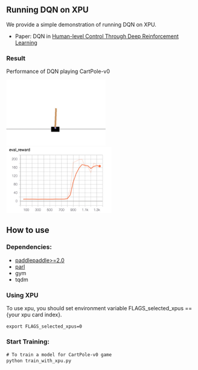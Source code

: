 ## Running DQN on XPU
We provide a simple demonstration of running DQN on XPU.

+ Paper: DQN in [Human-level Control Through Deep Reinforcement Learning](http://www.nature.com/nature/journal/v518/n7540/full/nature14236.html)

### Result

Performance of DQN playing CartPole-v0

<p align="left">
<img src="../QuickStart/performance.gif" alt="result" height="175"/>
<img src="cartpole.jpg" alt="result" height="175"/>
</p>

## How to use
### Dependencies:
+ [paddlepaddle>=2.0](https://github.com/PaddlePaddle/Paddle)
+ [parl](https://github.com/PaddlePaddle/PARL)
+ gym
+ tqdm


### Using XPU
To use xpu, you should set environment variable FLAGS_selected_xpus == {your xpu card index}.
```
export FLAGS_selected_xpus=0
```

### Start Training:
```
# To train a model for CartPole-v0 game
python train_with_xpu.py
```
